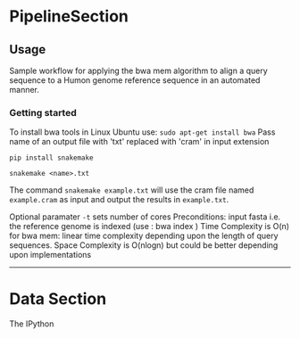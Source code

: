 # PipelineSection
## Usage

Sample workflow for applying the bwa mem algorithm to align a query sequence to a Humon genome reference sequence in an automated manner. 
### Getting started 
To install bwa tools in Linux Ubuntu use:
`sudo apt-get install bwa`
Pass name of an output file with 'txt' replaced with 'cram' in input extension

```pip install snakemake``` 


```snakemake <name>.txt```

The command `snakemake example.txt` will use the cram file named `example.cram` as input and output the results in `example.txt`.

Optional paramater `-t` sets number of cores
Preconditions: input fasta i.e. the reference genome is indexed (use : bwa index <ref>)
Time Complexity is O(n) for bwa mem: linear time complexity depending upon the length of query sequences.
Space Complexity is O(nlogn) but could be better depending upon implementations
  
***
# Data Section

The IPython 


